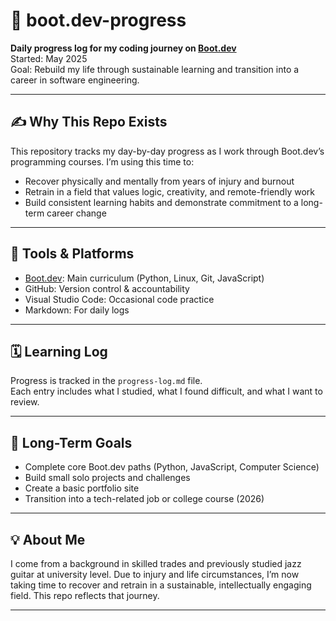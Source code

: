 # 🧠 boot.dev-progress

**Daily progress log for my coding journey on [Boot.dev](https://boot.dev/)**  
Started: May 2025  
Goal: Rebuild my life through sustainable learning and transition into a career in software engineering.

---

## ✍️ Why This Repo Exists

This repository tracks my day-by-day progress as I work through Boot.dev’s programming courses. I’m using this time to:
- Recover physically and mentally from years of injury and burnout
- Retrain in a field that values logic, creativity, and remote-friendly work
- Build consistent learning habits and demonstrate commitment to a long-term career change

---

## 🔨 Tools & Platforms

- [Boot.dev](https://boot.dev): Main curriculum (Python, Linux, Git, JavaScript)
- GitHub: Version control & accountability
- Visual Studio Code: Occasional code practice
- Markdown: For daily logs

---

## 🗓️ Learning Log

Progress is tracked in the `progress-log.md` file.  
Each entry includes what I studied, what I found difficult, and what I want to review.

---

## 🎯 Long-Term Goals

- Complete core Boot.dev paths (Python, JavaScript, Computer Science)
- Build small solo projects and challenges
- Create a basic portfolio site
- Transition into a tech-related job or college course (2026)

---

## 💡 About Me

I come from a background in skilled trades and previously studied jazz guitar at university level.
Due to injury and life circumstances, I’m now taking time to recover and retrain in a sustainable, intellectually engaging field. This repo reflects that journey.

---